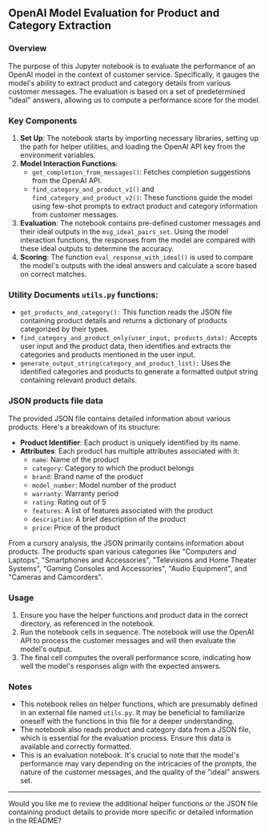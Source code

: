 ## OpenAI Model Evaluation for Product and Category Extraction

### Overview

The purpose of this Jupyter notebook is to evaluate the performance of an OpenAI model in the context of customer service. Specifically, it gauges the model's ability to extract product and category details from various customer messages. The evaluation is based on a set of predetermined "ideal" answers, allowing us to compute a performance score for the model.

### Key Components

1. **Set Up**: The notebook starts by importing necessary libraries, setting up the path for helper utilities, and loading the OpenAI API key from the environment variables.
2. **Model Interaction Functions**: 
   - `get_completion_from_messages()`: Fetches completion suggestions from the OpenAI API.
   - `find_category_and_product_v1()` and `find_category_and_product_v2()`: These functions guide the model using few-shot prompts to extract product and category information from customer messages.
3. **Evaluation**: The notebook contains pre-defined customer messages and their ideal outputs in the `msg_ideal_pairs_set`. Using the model interaction functions, the responses from the model are compared with these ideal outputs to determine the accuracy.
4. **Scoring**: The function `eval_response_with_ideal()` is used to compare the model's outputs with the ideal answers and calculate a score based on correct matches.

### Utility Documents `utils.py` functions:
  - `get_products_and_category():` This function reads the JSON file containing product details and returns a dictionary of products categorized by their types.
  - `find_category_and_product_only(user_input, products_data):` Accepts user input and the product data, then identifies and extracts the categories and products    mentioned in the user input.
  - `generate_output_string(category_and_product_list):` Uses the identified categories and products to generate a formatted output string containing relevant product details.

### JSON products file data
The provided JSON file contains detailed information about various products. Here's a breakdown of its structure:

- **Product Identifier**: Each product is uniquely identified by its name.
- **Attributes**: Each product has multiple attributes associated with it:
   - `name`: Name of the product
   - `category`: Category to which the product belongs
   - `brand`: Brand name of the product
   - `model_number`: Model number of the product
   - `warranty`: Warranty period
   - `rating`: Rating out of 5
   - `features`: A list of features associated with the product
   - `description`: A brief description of the product
   - `price`: Price of the product

From a cursory analysis, the JSON primarily contains information about products. The products span various categories like "Computers and Laptops", "Smartphones and Accessories", "Televisions and Home Theater Systems", "Gaming Consoles and Accessories", "Audio Equipment", and "Cameras and Camcorders". 


### Usage

1. Ensure you have the helper functions and product data in the correct directory, as referenced in the notebook.
2. Run the notebook cells in sequence. The notebook will use the OpenAI API to process the customer messages and will then evaluate the model's output.
3. The final cell computes the overall performance score, indicating how well the model's responses align with the expected answers.

### Notes

- This notebook relies on helper functions, which are presumably defined in an external file named `utils.py`. It may be beneficial to familiarize oneself with the functions in this file for a deeper understanding.
- The notebook also reads product and category data from a JSON file, which is essential for the evaluation process. Ensure this data is available and correctly formatted.
- This is an evaluation notebook. It's crucial to note that the model's performance may vary depending on the intricacies of the prompts, the nature of the customer messages, and the quality of the "ideal" answers set.

---

Would you like me to review the additional helper functions or the JSON file containing product details to provide more specific or detailed information in the README?
